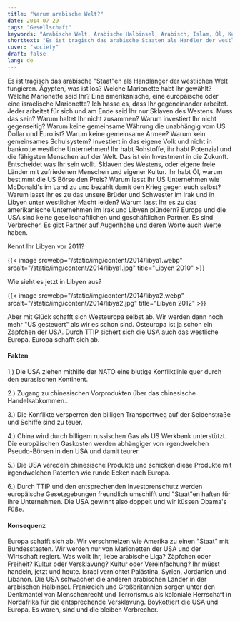 ```yaml
---
title: "Warum arabische Welt?"
date: 2014-07-29
tags: "Gesellschaft"
keywords: "Arabische Welt, Arabische Halbinsel, Arabisch, Islam, Öl, Kultur, Menschen, Frieden"
shorttext: "Es ist tragisch das arabische Staaten als Handler der westlichen Welt fungieren. Anstatt gemeinsam an einer arabischen Welt zu arbeiten zerstören Sie Kultur und Leben..."
cover: "society"
draft: false
lang: de
---
```


Es ist tragisch das arabische "Staat"en als Handlanger der westlichen Welt fungieren. Ägypten, was ist los? Welche Marionette habt Ihr gewählt? Welche Marionette seid Ihr? Eine amerikanische, eine europäische oder eine israelische Marionette? Ich hasse es, dass Ihr gegeneinander arbeitet. Jeder arbeitet für sich und am Ende seid Ihr nur Sklaven des Westens. Muss das sein? Warum haltet Ihr nicht zusammen? Warum investiert Ihr nicht gegenseitig? Warum keine gemeinsame Währung die unabhängig vom US Dollar und Euro ist? Warum keine gemeinsame Armee? Warum kein gemeinsames Schulsystem? Investiert in das eigene Volk und nicht in bankrotte westliche Unternehmen! Ihr habt Rohstoffe, ihr habt Potenzial und die fähigsten Menschen auf der Welt. Das ist ein Investment in die Zukunft. Entscheidet was Ihr sein wollt. Sklaven des Westens, oder eigene freie Länder mit zufriedenen Menschen und eigener Kultur. Ihr habt Öl, warum bestimmt die US Börse den Preis? Warum lasst Ihr US Unternehmen wie McDonald's im Land zu und bezahlt damit den Krieg gegen euch selbst? Warum lasst Ihr es zu das unsere Brüder und Schwester im Irak und in Libyen unter westlicher Macht leiden? Warum lasst Ihr es zu das amerikanische Unternehmen im Irak und Libyen plündern? Europa und die USA sind keine gesellschaftlichen und geschäftlichen Partner. Es sind Verbrecher. Es gibt Partner auf Augenhöhe und deren Worte auch Werte haben. 

Kennt Ihr Libyen vor 2011?

{{< image srcwebp="/static/img/content/2014/libya1.webp" srcalt="/static/img/content/2014/libya1.jpg" title="Libyen 2010" >}}

Wie sieht es jetzt in Libyen aus?

{{< image srcwebp="/static/img/content/2014/libya2.webp" srcalt="/static/img/content/2014/libya2.jpg" title="Libyen 2012" >}}

Aber mit Glück schafft sich Westeuropa selbst ab. Wir werden dann noch mehr "US gesteuert" als wir es schon sind. Osteuropa ist ja schon ein Zäpfchen der USA. Durch TTIP sichert sich die USA auch das westliche Europa. Europa schafft sich ab. 

#### Fakten

1.) Die USA ziehen mithilfe der NATO eine blutige Konfliktlinie quer durch den eurasischen Kontinent.

2.) Zugang zu chinesischen Vorprodukten über das chinesische Handelsabkommen...

3.) Die Konflikte versperren den billigen Transportweg auf der Seidenstraße und Schiffe sind zu teuer. 

4.) China wird durch billigem russischen Gas als US Werkbank unterstützt. Die europäischen Gaskosten werden abhängiger von irgendwelchen Pseudo-Börsen in den USA und damit teurer. 

5.) Die USA veredeln chinesische Produkte und schicken diese Produkte mit irgendwelchen Patenten wie runde Ecken nach Europa. 

6.) Durch TTIP und den entsprechenden Investorenschutz werden europäische Gesetzgebungen freundlich umschifft und "Staat"en haften für Ihre Unternehmen. Die USA gewinnt also doppelt und wir küssen Obama's Füße. 

#### Konsequenz

Europa schafft sich ab. Wir verschmelzen wie Amerika zu einen "Staat" mit Bundesstaaten. Wir werden nur von Marionetten der USA und der Wirtschaft regiert. Was wollt Ihr, liebe arabische Liga? Zäpfchen oder Freiheit? Kultur oder Versklavung? Kultur oder Vereinfachung? Ihr müsst handeln, jetzt und heute. Israel vernichtet Palästina, Syrien, Jordanien und Libanon. Die USA schwächen die anderen arabischen Länder in der arabischen Halbinsel. Frankreich und Großbritannien sorgen unter den Denkmantel von Menschenrecht und Terrorismus als koloniale Herrschaft in Nordafrika für die entsprechende Versklavung. Boykottiert die USA und Europa. Es waren, sind und die bleiben Verbrecher. 
